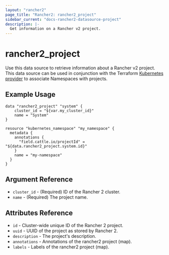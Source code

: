 ```yaml
---
layout: "rancher2"
page_title: "Rancher2: rancher2_project"
sidebar_current: "docs-rancher2-datasource-project"
description: |-
  Get information on a Rancher v2 project.
---
```


# rancher2\_project

Use this data source to retrieve information about a Rancher v2 project.
This data source can be used in conjunction with the Terraform
[Kubernetes provider](https://www.terraform.io/docs/providers/kubernetes/)
to associate Namespaces with projects.

## Example Usage

```
data "rancher2_project" "system" {
    cluster_id = "${var.my_cluster_id}"
    name = "System"
}

resource "kubernetes_namespace" "my_namespace" {
  metadata {
    annotations {
      "field.cattle.io/projectId" = "${data.rancher2_project.system.id}"
    }
    name = "my-namespace"
  }
}
```

## Argument Reference

 * `cluster_id` - (Required) ID of the Rancher 2 cluster.
 * `name` - (Required) The project name.

## Attributes Reference

 * `id` - Cluster-wide unique ID of the Rancher 2 project.
 * `uuid` - UUID of the project as stored by Rancher 2.
 * `description` - The project's description.
 * `annotations` - Annotations of the rancher2 project (map).
 * `labels` - Labels of the rancher2 project (map).
